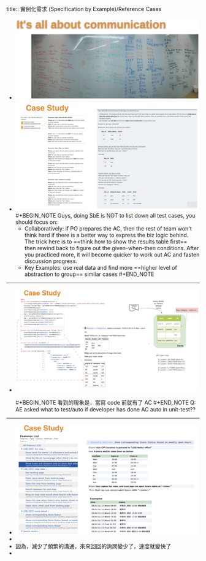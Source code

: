 title:: 實例化需求 (Specification by Example)/Reference Cases

- ![image.png](../assets/image_1657010935189_0.png)
- ![image.png](../assets/image_1657011600167_0.png)
  #+BEGIN_NOTE
  Guys, doing SbE is NOT to list down all test cases, you should focus on:
  * Collaboratively: if PO prepares the AC, then the rest of team won't think hard if there is a better way to express the biz logic behind. The trick here is to ==think how to show the results table first== then rewind back to  figure out the given-when-then conditions. After you practiced more, it will become quicker to work out AC and fasten discussion progress.
  * Key Examples: use real data and find more ==higher level of abstraction to group== similar cases
  #+END_NOTE
- ---
- ![image.png](../assets/image_1657011914880_0.png)
  
  #+BEGIN_NOTE
  看到的現象是，當寫 code 前就有了 AC 
  #+END_NOTE 
  Q: AE asked what to test/auto if developer has done AC auto in unit-test??
- ---
- ![image.png](../assets/image_1657012150667_0.png)
-
- 因為，減少了頻繁的溝通，來來回回的詢問變少了，速度就變快了
-